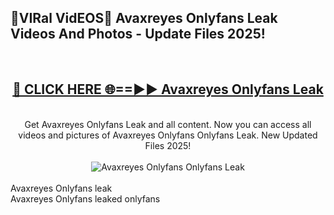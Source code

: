 <h2>🔴VIRal VidEOS🔴 Avaxreyes Onlyfans Leak Videos And Photos - Update Files 2025!</h2>
<br>
<div align="center">
<h2><a href="https://213.232.235.80/live/video.php?q=avaxreyes-onlyfans" rel="nofollow">🔴 CLICK HERE 🌐==►► Avaxreyes Onlyfans Leak</a></h2>
<br>
Get Avaxreyes Onlyfans Leak and all content. Now you can access all videos and pictures of Avaxreyes Onlyfans Onlyfans Leak. New Updated Files 2025!
<br>
<br>
<a href="https://213.232.235.80/live/video.php?q=avaxreyes-onlyfans" rel="nofollow" data-target="animated-image.originalLink"><img src="https://i.imgur.com/dJHk4Zq.gif" alt="Avaxreyes Onlyfans Onlyfans Leak" style="max-width: 100%; display: inline-block;" data-target="animated-image.originalImage"></a>
</div>
<br>
Avaxreyes Onlyfans leak<br>
Avaxreyes Onlyfans leaked onlyfans